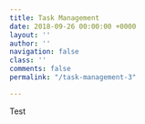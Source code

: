 ```yaml
---
title: Task Management
date: 2018-09-26 00:00:00 +0000
layout: ''
author: ''
navigation: false
class: ''
comments: false
permalink: "/task-management-3"

---
```

Test